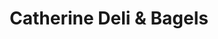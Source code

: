 ---
title: "Catherine Deli & Bagels"
url: /new-york/catherine-deli-und-bagels/
shop: Lebensmittel
---